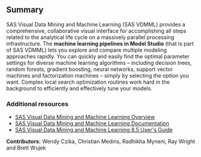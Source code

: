 ## Summary
SAS Visual Data Mining and Machine Learning (SAS VDMML) provides a comprehensive, collaborative visual interface for accomplishing all steps related to the analytical life cycle on a massively parallel processing infrastructure. The **machine learning pipelines in Model Studio** (that is part of SAS VDMML) lets you explore and compare multiple modeling approaches rapidly. You can quickly and easily find the optimal parameter settings for diverse machine learning algorithms – including decision trees, random forests, gradient boosting, neural networks, support vector machines and factorization machines – simply by selecting the option you want. Complex local search optimization routines work hard in the background to efficiently and effectively tune your models.

### Additional resources
- [SAS Visual Data Mining and Machine Learning Overview](https://www.sas.com/en_us/software/visual-data-mining-machine-learning.html)
- [SAS Visual Data Mining and Machine Learning Documentation](http://support.sas.com/documentation/prod-p/vdmml/index.html)
- [SAS Visual Data Mining and Machine Learning 8.5 User's Guide](https://go.documentation.sas.com/?cdcId=vdmmlcdc&cdcVersion=8.5&docsetId=vdmmlug&docsetTarget=titlepage.htm&locale=en)

**Contributors:** Wendy Czika, Christian Medins, Radhikha Myneni, Ray Wright and Brett Wujek
